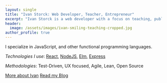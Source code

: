 ```yaml
---
layout: single
title: "Ivan Storck: Web Developer, Teacher, Entrepreneur"
excerpt: "Ivan Storck is a web developer with a focus on teaching, public speaking, and online communications."
header:
  image: /assets/images/ivan-smiling-teaching-cropped.jpg
author_profile: true
---
```

I specialize in JavaScript, and other functional programming languages.

*Technologies I use*: [React](https://facebook.github.io/react/), [NodeJS](http://nodejs.org), [Elm](http://elm-lang.org), [Express](https://expressjs.com)

*Methodologies*: Test-Driven, UX focused, Agile, Lean, Open Source

<a href="/about" class="btn btn--info">More about Ivan</a>
<a href="/blog" class="btn">Read my Blog</a>
